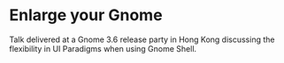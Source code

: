 # Enlarge your Gnome

Talk delivered at a Gnome 3.6 release party in Hong Kong discussing the flexibility in UI Paradigms when using Gnome Shell.